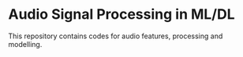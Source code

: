 
# Audio Signal Processing in ML/DL

This repository contains codes for audio features, processing and modelling.
